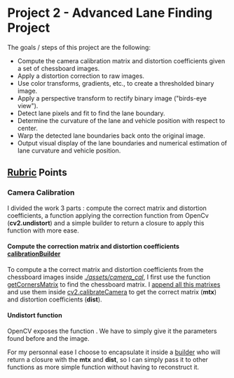 # Project 2 - Advanced Lane Finding Project

The goals / steps of this project are the following:

* Compute the camera calibration matrix and distortion coefficients given a set of chessboard images.
* Apply a distortion correction to raw images.
* Use color transforms, gradients, etc., to create a thresholded binary image.
* Apply a perspective transform to rectify binary image ("birds-eye view").
* Detect lane pixels and fit to find the lane boundary.
* Determine the curvature of the lane and vehicle position with respect to center.
* Warp the detected lane boundaries back onto the original image.
* Output visual display of the lane boundaries and numerical estimation of lane curvature and vehicle position.

## [Rubric](https://review.udacity.com/#!/rubrics/571/view) Points

### Camera Calibration

I divided the work 3 parts : compute the correct matrix and distortion coefficients, a function applying the correction function from OpenCv (**cv2.undistort**) and a simple builder to return a closure to apply this function with more ease.

#### Compute the correction matrix and distortion coefficients [calibrationBuilder](./camera_calibration/calibrationBuilder.py)

 To compute a the correct matrix and distortion coefficients from the chessboard images inside *[./assets/camera_cal](./assets/camera_cal/)*, I first use the function [getCornersMatrix](https://github.com/jotamontecino/nd_selfdriving_project2/blob/cbbfb4139600d4e3cbe5165e5b280fb7e72976c1/camera_calibration/calibrationBuilder.py#L39-L51) to find the chessboard matrix. I [append all this matrixes](https://github.com/jotamontecino/nd_selfdriving_project2/blob/cbbfb4139600d4e3cbe5165e5b280fb7e72976c1/camera_calibration/calibrationBuilder.py#L23-L25) and use them inside [cv2.calibrateCamera](https://github.com/jotamontecino/nd_selfdriving_project2/blob/cbbfb4139600d4e3cbe5165e5b280fb7e72976c1/camera_calibration/calibrationBuilder.py#L29-L30) to get the correct matrix (**mtx**) and distortion coefficients (**dist**).

 #### Undistort function

 OpenCV exposes the function [](https://github.com/jotamontecino/nd_selfdriving_project2/blob/cbbfb4139600d4e3cbe5165e5b280fb7e72976c1/camera_calibration/undistort.py#L7). We have to simply give it the parameters found before and the image.

 For my personnal ease I choose to encapsulate it inside a [builder](https://github.com/jotamontecino/nd_selfdriving_project2/blob/cbbfb4139600d4e3cbe5165e5b280fb7e72976c1/camera_calibration/undistort.py#L5) who will return a closure with the **mtx** and **dist**, so I can simply pass it to other functions as more simple function without having to reconstruct it.

